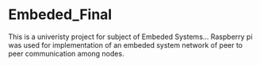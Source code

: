 # Embeded_Final
This is a univeristy project for subject of Embeded Systems...
Raspberry pi was used for implementation of an embeded system network of peer to peer communication among nodes.
